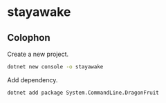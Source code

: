 # stayawake


## Colophon

Create a new project.

```sh
dotnet new console -o stayawake
```

Add dependency.

```sh
dotnet add package System.CommandLine.DragonFruit
```

